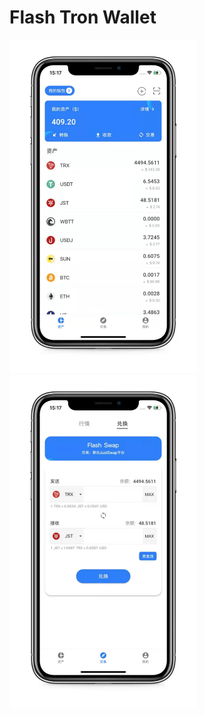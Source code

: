 # Flash Tron Wallet 

<img src="asset/doc/ft-wallet01.jpeg"  width="300" alt="image-01" style="display: inline-block" /><img src="asset/doc/ft-wallet03.jpeg"  width="300" alt="image-03" style="display: inline-block" />